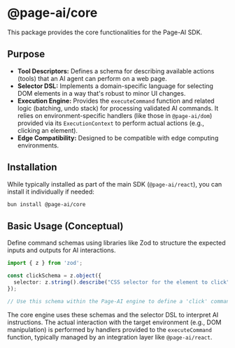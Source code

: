 # @page-ai/core

This package provides the core functionalities for the Page-AI SDK.

## Purpose

*   **Tool Descriptors:** Defines a schema for describing available actions (tools) that an AI agent can perform on a web page.
*   **Selector DSL:** Implements a domain-specific language for selecting DOM elements in a way that's robust to minor UI changes.
*   **Execution Engine:** Provides the `executeCommand` function and related logic (batching, undo stack) for processing validated AI commands. It relies on environment-specific handlers (like those in `@page-ai/dom`) provided via its `ExecutionContext` to perform actual actions (e.g., clicking an element).
*   **Edge Compatibility:** Designed to be compatible with edge computing environments.

## Installation

While typically installed as part of the main SDK (`@page-ai/react`), you can install it individually if needed:

```bash
bun install @page-ai/core
```

## Basic Usage (Conceptual)

Define command schemas using libraries like Zod to structure the expected inputs and outputs for AI interactions.

```typescript
import { z } from 'zod';

const clickSchema = z.object({
  selector: z.string().describe("CSS selector for the element to click"),
});

// Use this schema within the Page-AI engine to define a 'click' command.
```

The core engine uses these schemas and the selector DSL to interpret AI instructions. The actual interaction with the target environment (e.g., DOM manipulation) is performed by handlers provided to the `executeCommand` function, typically managed by an integration layer like `@page-ai/react`.